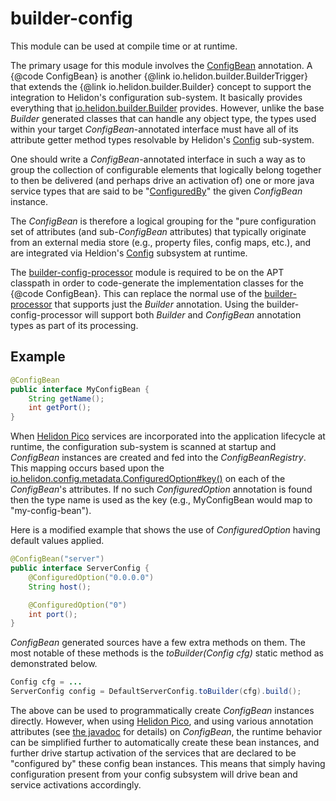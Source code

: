 # builder-config

This module can be used at compile time or at runtime.

The primary usage for this module involves the [ConfigBean](./src/main/java/io/helidon/builder/config/ConfigBean.java) annotation.
A {@code ConfigBean} is another {@link io.helidon.builder.BuilderTrigger} that extends the {@link io.helidon.builder.Builder} concept to support the integration to Helidon's configuration sub-system. It basically provides everything that [io.helidon.builder.Builder](../builder) provides. However, unlike the base <i>Builder</i> generated classes that can handle any object type, the types used within your target <i>ConfigBean</i>-annotated interface must have all of its attribute getter method types resolvable by Helidon's [Config](../../common/config) sub-system.

One should write a <i>ConfigBean</i>-annotated interface in such a way as to group the collection of configurable elements that logically belong together to then be delivered (and perhaps drive an activation of) one or more java service types that are said to be "[ConfiguredBy](../../pico/configdriven)" the given <i>ConfigBean</i> instance.

The <i>ConfigBean</i> is therefore a logical grouping for the "pure configuration set of attributes (and sub-<i>ConfigBean</i> attributes) that typically originate from an external media store (e.g., property files, config maps, etc.), and are integrated via Heldion's [Config](../../common/config) subsystem at runtime.

The [builder-config-processor](../builder-config-processor) module is required to be on the APT classpath in order to code-generate the implementation classes for the {@code ConfigBean}. This can replace the normal use of the [builder-processor](../processor) that supports just the <i>Builder</i> annotation. Using the builder-config-processor will support both <i>Builder</i> and <i>ConfigBean</i> annotation types as part of its processing.

## Example
```java
@ConfigBean
public interface MyConfigBean {
    String getName();
    int getPort();
}
```
When [Helidon Pico](../../pico) services are incorporated into the application lifecycle at runtime, the configuration sub-system is scanned at startup and <i>ConfigBean</i> instances are created and fed into the <i>ConfigBeanRegistry</i>. This mapping occurs based upon the [io.helidon.config.metadata.ConfiguredOption#key()](../../config/metadata/src/main/java/io/helidon/config/metadata/ConfiguredOption.java) on each of the <i>ConfigBean</i>'s attributes. If no such <i>ConfiguredOption</i> annotation is found then the type name is used as the key (e.g., MyConfigBean would map to "my-config-bean").

Here is a modified example that shows the use of <i>ConfiguredOption</i> having default values applied.

```java
@ConfigBean("server")
public interface ServerConfig {
    @ConfiguredOption("0.0.0.0")
    String host();

    @ConfiguredOption("0")
    int port();
}
```

<i>ConfigBean</i> generated sources have a few extra methods on them. The most notable of these methods is the <i>toBuilder(Config cfg)</i> static method as demonstrated below.
```java
Config cfg = ...
ServerConfig config = DefaultServerConfig.toBuilder(cfg).build();
```

The above can be used to programmatically create <i>ConfigBean</i> instances directly. However, when using [Helidon Pico](../../pico), and using various annotation attributes (see [the javadoc](./src/main/java/io/helidon/builder/config/ConfigBean.java) for details) on <i>ConfigBean</i>, the runtime behavior can be simplified further to automatically create these bean instances, and further drive startup activation of the services that are declared to be "configured by" these config bean instances. This means that simply having configuration present from your config subsystem will drive bean and service activations accordingly.

